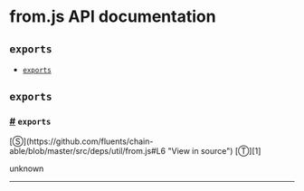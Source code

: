 # from.js API documentation

<!-- div class="toc-container" -->

<!-- div -->

## `exports`
* <a href="#exports">`exports`</a>

<!-- /div -->

<!-- /div -->

<!-- div class="doc-container" -->

<!-- div -->

## `exports`

<!-- div -->

<h3 id="exports"><a href="#exports">#</a>&nbsp;<code>exports</code></h3>
[&#x24C8;](https://github.com/fluents/chain-able/blob/master/src/deps/util/from.js#L6 "View in source") [&#x24C9;][1]

unknown

---

<!-- /div -->

<!-- /div -->

<!-- /div -->

 [1]: #exports "Jump back to the TOC."
